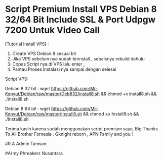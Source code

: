 Script Premium Install VPS Debian 8 32/64 Bit 
Include SSL & Port Udpgw 7200 Untuk Video Call
=======================================================

[Tutorial Install VPS] :
1. Create VPS Debian 8 sesuai bit
2. Jika VPS sebelum nya sudah terinstall , sebaiknya rebuild dahulu
3. Copas Script nya di VPS lalu enter ,
4. Pantau Proses Instalasi nya sampai dengan selesai

Script VPS: 

Debian 8 32 bit : wget https://github.com/Mr-Kenyut/Debian/raw/master/Deb832/install8.sh && chmod +x install8.sh && ./install8.sh

Debian 8 64 bit : wget https://github.com/Mr-Kenyut/Debian/raw/master/Install8.sh && chmod +x Install8.sh && ./Install8.sh


Terima kasih karena sudah menggunakan script premium saya, Big Thanks To All Brother Fornesia , Gknight reborn ,
APN Family and you !

#R.A Admin Tamvan

#Army Phreakers Nusantara
